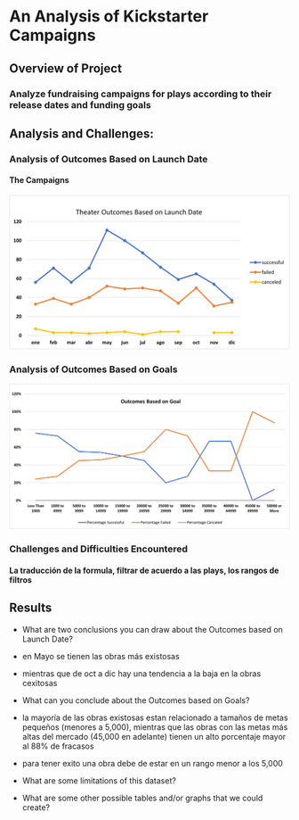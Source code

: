# An Analysis of Kickstarter Campaigns

## Overview of Project

### Analyze fundraising campaigns for plays according to their release dates and funding goals

## Analysis and Challenges: 

### Analysis of Outcomes Based on Launch Date
#### The Campaigns
![Outcomes_Date](https://github.com/KarlaPerezR/kickstarter-analysis/blob/main/resources/Theater_Outcomes_vs_Launch.png)

### Analysis of Outcomes Based on Goals
![Outcomes_Goals](https://github.com/KarlaPerezR/kickstarter-analysis/blob/main/resources/Outcomes_vs_Goals.png)

### Challenges and Difficulties Encountered
#### La traducción de la formula, filtrar de acuerdo a las plays, los rangos de filtros

## Results

- What are two conclusions you can draw about the Outcomes based on Launch Date?
- en Mayo se tienen las obras más existosas
- mientras que de oct a dic hay una tendencia a la baja en la obras cexitosas 

- What can you conclude about the Outcomes based on Goals?
- la mayoría de las obras existosas estan relacionado a tamaños de metas pequeños (menores a 5,000), mientras que las obras con las metas más altas del mercado (45,000 en adelante) tienen un alto porcentaje mayor al 88% de fracasos 
- para tener exito una obra debe de estar en un rango menor a los 5,000

- What are some limitations of this dataset?

- What are some other possible tables and/or graphs that we could create?
